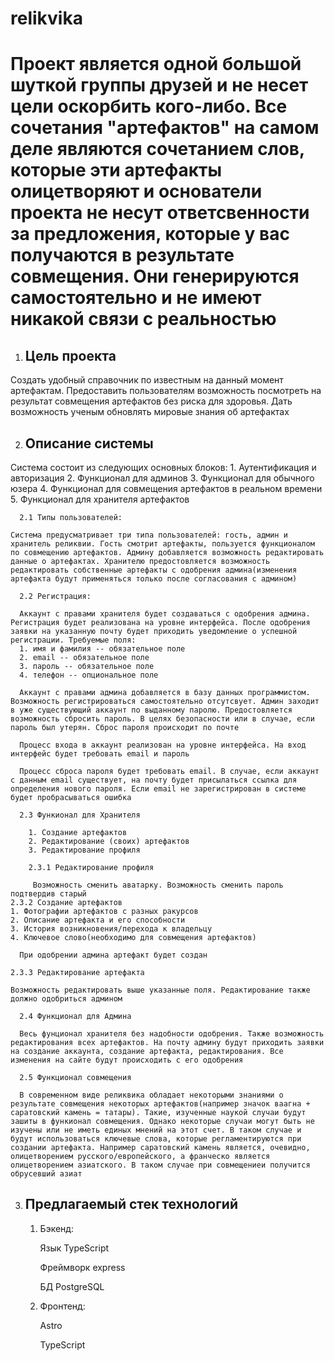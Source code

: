 # relikvika
# Проект является одной большой шуткой группы друзей и не несет цели оскорбить кого-либо. Все сочетания "артефактов" на самом деле являются сочетанием слов, которые эти артефакты олицетворяют и основатели проекта не несут ответсвенности за предложения, которые у вас получаются в результате совмещения. Они генерируются самостоятельно и не имеют никакой связи с реальностью

1. ## Цель проекта
Создать удобный справочник по известным на данный момент артефактам. Предоставить пользователям возможность посмотреть на результат совмещения артефактов без риска для здоровья. Дать возможность ученым обновлять мировые знания об артефактах


2. ## Описание системы
Система состоит из следующих основных блоков:
	1. Аутентификация и авторизация
	2. Функционал для админов
	3. Функционал для обычного юзера
	4. Функционал для совмещения артефактов в реальном времени
	5. Функционал для хранителя артефактов

      2.1 Типы пользователей:

	Система предусматривает три типа пользователей: гость, админ и хранитель реликвии. Гость смотрит артефакты, пользуется функционалом по совмещению артефактов. Админу добавляется возможность редактировать данные о артефактах. Хранителю предостовляется возможность редактировать собственные артефакты с одобрения админа(изменения артефакта будут применяться только после согласования с админом)
	 
      2.2 Регистрация:

      Аккаунт с правами хранителя будет создаваться с одобрения админа. Регистрация будет реализована на уровне интерфейса. После одобрения заявки на указанную почту будет приходить уведомление о успешной регистрации. Требуемые поля:
      1. имя и фамилия -- обязательное поле
      2. email -- обязательное поле
      3. пароль -- обязательное поле
      4. телефон -- опциональное поле

      Аккаунт с правами админа добавляется в базу данных программистом. Возможность регистрироваться самостоятельно отсутсвует. Админ заходит в уже существующий аккаунт по выданному паролю. Предостовляется возможность сбросить пароль. В целях безопасности или в случае, если пароль был утерян. Сброс пароля происходит по почте

      Процесс входа в аккаунт реализован на уровне интерфейса. На вход интерфейс будет требовать email и пароль

      Процесс сброса пароля будет требовать email. В случае, если аккаунт с данным email существует, на почту будет присылаться ссылка для определения нового пароля. Если email не зарегистрирован в системе будет пробрасываться ошибка

      2.3 Функионал для Хранителя
      
        1. Создание артефактов
        2. Редактирование (своих) артефактов
        3. Редактирование профиля 

      	2.3.1 Редактирование профиля
		
		 Возможность сменить аватарку. Возможность сменить пароль подтвердив старый
	2.3.2 Создание артефактов
	1. Фотографии артефактов с разных ракурсов
	2. Описание артефакта и его способности
	3. История возникновения/перехода к владельцу
	4. Ключевое слово(необходимо для совмещения артефактов)

	  При одобрении админа артефакт будет создан

	2.3.3 Редактирование артефакта

	Возможность редактировать выше указанные поля. Редактирование также должно одобриться админом

      2.4 Функционал для Админа

      Весь фунционал хранителя без надобности одобрения. Также возможность редактирования всех артефактов. На почту админу будут приходить заявки на создание аккаунта, создание артефакта, редактирования. Все изменения на сайте будут происходить с его одобрения

      2.5 Функционал совмещения

      В современном виде реликвика обладает некоторыми знаниями о результате совмещения некоторых артефактов(например значок ваагна + саратовский камень = татары). Такие, изученные наукой случаи будут зашиты в функионал совмещения. Однако некоторые случаи могут быть не изучены или не иметь единых мнений на этот счет. В таком случае и будут использоваться ключевые слова, которые регламентируются при создании артефакта. Например саратовский камень является, очевидно, олицетворением русского/европейского, а франческо является олицетворением азиатского. В таком случае при совмещениеи получится обрусевший азиат

3. ## Предлагаемый стек технологий

	1. Бэкенд:

		Язык TypeScript

		Фреймворк express

		БД PostgreSQL
	2. Фронтенд:
	
		Astro
	
		TypeScript

 
